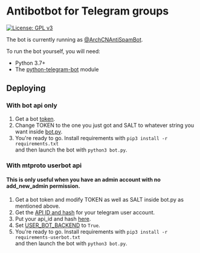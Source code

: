 # Antibotbot for Telegram groups
[![License: GPL v3](https://img.shields.io/badge/License-GPL%20v3-blue.svg)](./LICENSE)  

The bot is currently running as [@ArchCNAntiSpamBot](http://telegram.me/ArchCNAntiSpamBot).  

To run the bot yourself, you will need: 
- Python 3.7+
- The [python-telegram-bot](https://github.com/python-telegram-bot/python-telegram-bot) module

## Deploying
### With bot api only
1. Get a bot [token](https://core.telegram.org/bots#6-botfather).  
2. Change TOKEN to the one you just got and SALT to whatever string you want inside [bot.py](https://github.com/isjerryxiao/AntiSpamBot/blob/master/bot.py#L7).  
3. You're ready to go. Install requirements with `pip3 install -r requirements.txt`    
   and then launch the bot with `python3 bot.py`.  

### With mtproto userbot api
#### This is only useful when you have an admin account with no add_new_admin permission.
1. Get a bot token and modify TOKEN as well as SALT inside bot.py as mentioned above.  
2. Get the [API ID and hash](https://docs.telethon.dev/en/latest/basic/signing-in.html#signing-in) for your telegram user account.  
3. Put your api_id and hash [here](https://github.com/isjerryxiao/AntiSpamBot/blob/master/userbot_backend.py#L5).  
4. Set [USER_BOT_BACKEND](https://github.com/isjerryxiao/AntiSpamBot/blob/master/bot.py#L44) to `True`.  
5. You're ready to go. Install requirements with `pip3 install -r requirements-userbot.txt`    
   and then launch the bot with `python3 bot.py`.  
